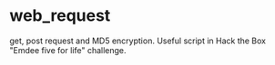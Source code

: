 # web_request
get, post request and MD5 encryption.
Useful script in Hack the Box "Emdee five for life" challenge.
